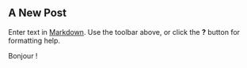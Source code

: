 ## A New Post

Enter text in [Markdown](http://daringfireball.net/projects/markdown/). Use the toolbar above, or click the **?** button for formatting help.

Bonjour !
